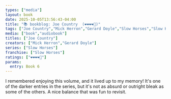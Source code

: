 ```yaml
---
types: ["media"]
layout: book
date: 2025-10-05T13:56:43-04:00
title: "📚 bookblog: Joe Country  (❤️❤️❤️❤️🖤)"
tags: ["Joe Country","Mick Herron","Gerard Doyle","Slow Horses","Slow Horses"]
media: ["book","audiobook"]
titles: ["Joe Country"]
creators: ["Mick Herron","Gerard Doyle"]
series: ["Slow Horses"]
franchise: ["Slow Horses"]
ratings: ["❤️❤️❤️❤️🖤"]
params:
  entry: Book 6
---
```


I remembered enjoying this volume, and it lived up to my memory! It's one of the darker entries in the series, but it's not as absurd or outright bleak as some of the others. A nice balance that was fun to revisit.